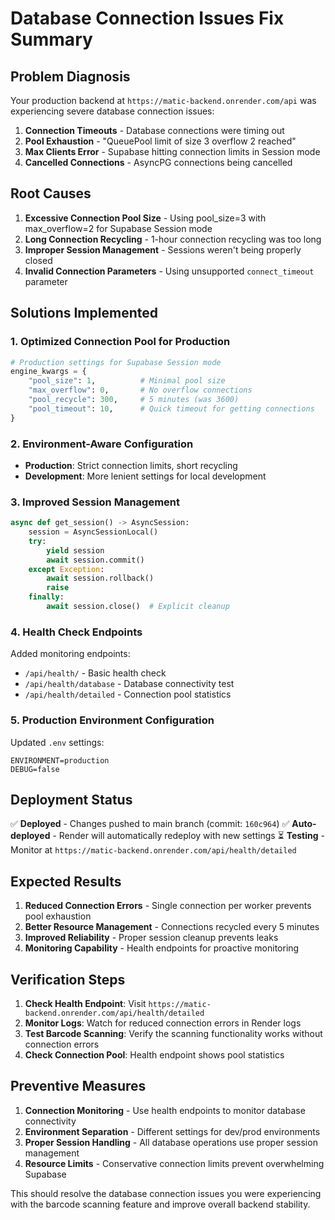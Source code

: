 # Database Connection Issues Fix Summary

## Problem Diagnosis

Your production backend at `https://matic-backend.onrender.com/api` was experiencing severe database connection issues:

1. **Connection Timeouts** - Database connections were timing out
2. **Pool Exhaustion** - "QueuePool limit of size 3 overflow 2 reached"
3. **Max Clients Error** - Supabase hitting connection limits in Session mode
4. **Cancelled Connections** - AsyncPG connections being cancelled

## Root Causes

1. **Excessive Connection Pool Size** - Using pool_size=3 with max_overflow=2 for Supabase Session mode
2. **Long Connection Recycling** - 1-hour connection recycling was too long
3. **Improper Session Management** - Sessions weren't being properly closed
4. **Invalid Connection Parameters** - Using unsupported `connect_timeout` parameter

## Solutions Implemented

### 1. Optimized Connection Pool for Production
```python
# Production settings for Supabase Session mode
engine_kwargs = {
    "pool_size": 1,          # Minimal pool size 
    "max_overflow": 0,       # No overflow connections
    "pool_recycle": 300,     # 5 minutes (was 3600)
    "pool_timeout": 10,      # Quick timeout for getting connections
}
```

### 2. Environment-Aware Configuration
- **Production**: Strict connection limits, short recycling
- **Development**: More lenient settings for local development

### 3. Improved Session Management
```python
async def get_session() -> AsyncSession:
    session = AsyncSessionLocal()
    try:
        yield session
        await session.commit()
    except Exception:
        await session.rollback()
        raise
    finally:
        await session.close()  # Explicit cleanup
```

### 4. Health Check Endpoints
Added monitoring endpoints:
- `/api/health/` - Basic health check
- `/api/health/database` - Database connectivity test
- `/api/health/detailed` - Connection pool statistics

### 5. Production Environment Configuration
Updated `.env` settings:
```env
ENVIRONMENT=production
DEBUG=false
```

## Deployment Status

✅ **Deployed** - Changes pushed to main branch (commit: `160c964`)
✅ **Auto-deployed** - Render will automatically redeploy with new settings
⏳ **Testing** - Monitor at `https://matic-backend.onrender.com/api/health/detailed`

## Expected Results

1. **Reduced Connection Errors** - Single connection per worker prevents pool exhaustion
2. **Better Resource Management** - Connections recycled every 5 minutes
3. **Improved Reliability** - Proper session cleanup prevents leaks
4. **Monitoring Capability** - Health endpoints for proactive monitoring

## Verification Steps

1. **Check Health Endpoint**: Visit `https://matic-backend.onrender.com/api/health/detailed`
2. **Monitor Logs**: Watch for reduced connection errors in Render logs
3. **Test Barcode Scanning**: Verify the scanning functionality works without connection errors
4. **Check Connection Pool**: Health endpoint shows pool statistics

## Preventive Measures

1. **Connection Monitoring** - Use health endpoints to monitor database connectivity
2. **Environment Separation** - Different settings for dev/prod environments
3. **Proper Session Handling** - All database operations use proper session management
4. **Resource Limits** - Conservative connection limits prevent overwhelming Supabase

This should resolve the database connection issues you were experiencing with the barcode scanning feature and improve overall backend stability.